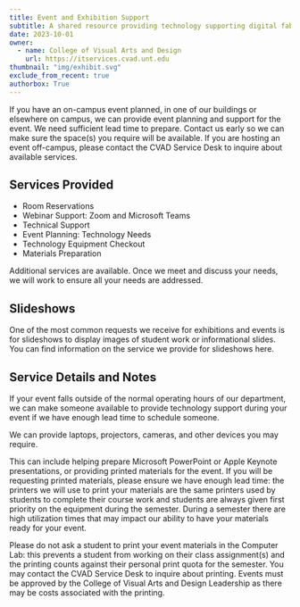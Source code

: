 ```yaml
---
title: Event and Exhibition Support
subtitle: A shared resource providing technology supporting digital fabrication.
date: 2023-10-01
owner:
  - name: College of Visual Arts and Design
    url: https://itservices.cvad.unt.edu
thumbnail: "img/exhibit.svg"
exclude_from_recent: true
authorbox: True
---
```

If you have an on-campus event planned, in one of our buildings or elsewhere on campus, we can provide event planning and support for the event. We need sufficient lead time to prepare. Contact us early so we can make sure the space(s) you require will be available. If you are hosting an event off-campus, please contact the CVAD Service Desk to inquire about available services.
<!--more-->
## Services Provided
* Room Reservations
* Webinar Support: Zoom and Microsoft Teams
* Technical Support
* Event Planning: Technology Needs
* Technology Equipment Checkout
* Materials Preparation

Additional services are available. Once we meet and discuss your needs, we will work to ensure all your needs are addressed.

## Slideshows
One of the most common requests we receive for exhibitions and events is for slideshows to display images of student work or informational slides. You can find information on the service we provide for slideshows here.

## Service Details and Notes
If your event falls outside of the normal operating hours of our department, we can make someone available to provide technology support during your event if we have enough lead time to schedule someone.

We can provide laptops, projectors, cameras, and other devices you may require.

This can include helping prepare Microsoft PowerPoint or Apple Keynote presentations, or providing printed materials for the event. If you will be requesting printed materials, please ensure we have enough lead time: the printers we will use to print your materials are the same printers used by students to complete their course work and students are always given first priority on the equipment during the semester. During a semester there are high utilization times that may impact our ability to have your materials ready for your event.

Please do not ask a student to print your event materials in the Computer Lab: this prevents a student from working on their class assignment(s) and the printing counts against their personal print quota for the semester. You may contact the CVAD Service Desk to inquire about printing. Events must be approved by the College of Visual Arts and Design Leadership as there may be costs associated with the printing.